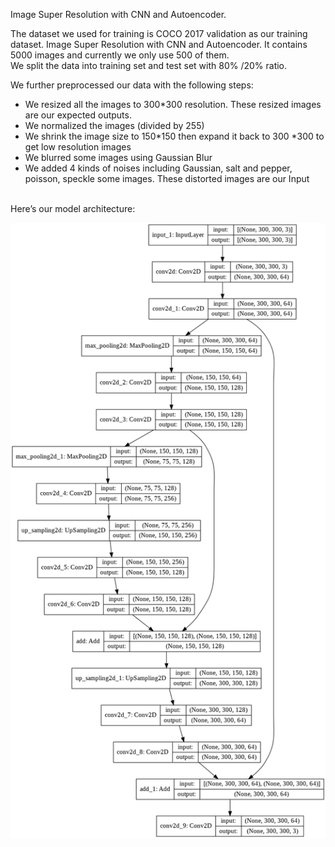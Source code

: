 Image Super Resolution with CNN and Autoencoder. 

The dataset we used for training is COCO 2017 validation as our training dataset. 
Image Super Resolution with CNN and Autoencoder. 
It contains 5000 images and currently we only use 500 of them.  
We split the data into training set and test set with 80% /20% ratio.  

We further preprocessed our data with the following steps:
- We resized all the images to 300*300 resolution. These resized images are our expected outputs.
- We normalized the images (divided by 255)
- We shrink the image size to 150*150 then expand it back to 300 *300 to get low resolution images
- We blurred some images using Gaussian Blur
- We added 4 kinds of noises including Gaussian, salt and pepper, poisson, speckle some images. These distorted images are our Input
</BR>
Here’s our model architecture: </BR>

![Alt text](img/architecture.png?raw=true "Model Architecure")
